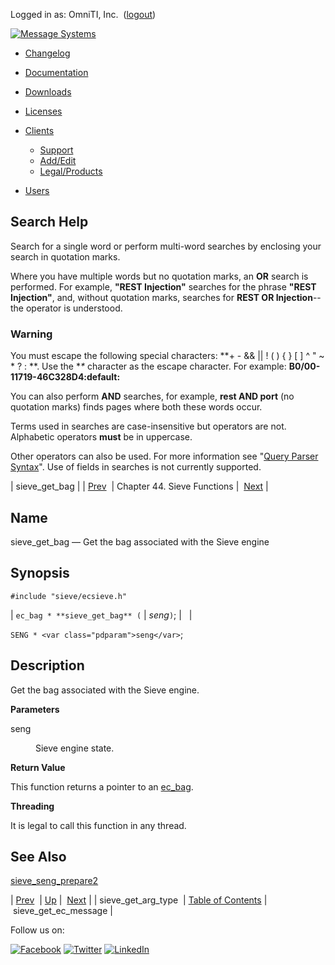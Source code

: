 Logged in as: OmniTI, Inc.  ([logout](https://support.messagesystems.com/logout.php))

[![Message Systems](https://support.messagesystems.com/images/ms-white205.png)](https://support.messagesystems.com/start.php) 

*   [Changelog](https://support.messagesystems.com/start.php?show=changelog)
*   [Documentation](https://support.messagesystems.com/docs/)
*   [Downloads](https://support.messagesystems.com/start.php)

*   [Licenses](https://support.messagesystems.com/license_summary.php)
*   <a href="">Clients</a>
    *   [Support](https://support.messagesystems.com/cs.php)
    *   [Add/Edit](https://support.messagesystems.com/edit_client.php)
    *   [Legal/Products](https://support.messagesystems.com/edit_products.php)
*   [Users](https://support.messagesystems.com/edit_customer.php)

## Search Help

Search for a single word or perform multi-word searches by enclosing your search in quotation marks.

Where you have multiple words but no quotation marks, an **OR** search is performed. For example, **"REST Injection"** searches for the phrase **"REST Injection"**, and, without quotation marks, searches for **REST OR Injection**--the operator is understood.

### Warning

You must escape the following special characters: **+ - && || ! ( ) { } [ ] ^ " ~ * ? : \**. Use the **\** character as the escape character. For example: **B0/00-11719-46C328D4\:default\:**

You can also perform **AND** searches, for example, **rest AND port** (no quotation marks) finds pages where both these words occur.

Terms used in searches are case-insensitive but operators are not. Alphabetic operators **must** be in uppercase.

Other operators can also be used. For more information see "[Query Parser Syntax](https://lucene.apache.org/core/old_versioned_docs/versions/3_0_0/queryparsersyntax.html)". Use of fields in searches is not currently supported.

| sieve_get_bag |
| [Prev](apis.sieve_get_arg_type.php)  | Chapter 44. Sieve Functions |  [Next](apis.sieve_get_ec_message.php) |

<a name="apis.sieve_get_bag"></a>
## Name

sieve_get_bag — Get the bag associated with the Sieve engine

## Synopsis

`#include "sieve/ecsieve.h"`

| `ec_bag * **sieve_get_bag** (` | <var class="pdparam">seng</var>`)`; |   |

`SENG * <var class="pdparam">seng</var>`;<a name="idp32618128"></a>
## Description

Get the bag associated with the Sieve engine.

**Parameters**

<dl class="variablelist">

<dt>seng</dt>

<dd>

Sieve engine state.

</dd>

</dl>

**Return Value**

This function returns a pointer to an [ec_bag](structs.ec_bag.php "68.16. ec_bag").

**Threading**

It is legal to call this function in any thread.

<a name="idp32624848"></a>
## See Also

[sieve_seng_prepare2](apis.sieve_seng_prepare2.php "sieve_seng_prepare2")

| [Prev](apis.sieve_get_arg_type.php)  | [Up](sieve.php) |  [Next](apis.sieve_get_ec_message.php) |
| sieve_get_arg_type  | [Table of Contents](index.php) |  sieve_get_ec_message |

Follow us on:

[![Facebook](https://support.messagesystems.com/images/icon-facebook.png)](http://www.facebook.com/messagesystems) [![Twitter](https://support.messagesystems.com/images/icon-twitter.png)](http://twitter.com/#!/MessageSystems) [![LinkedIn](https://support.messagesystems.com/images/icon-linkedin.png)](http://www.linkedin.com/company/message-systems)